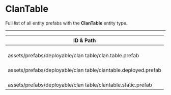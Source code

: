 # ClanTable
Full list of all <Badge type="warning" text="3"/> entity prefabs with the **ClanTable** entity type.

---
| ID & Path |
| --- |
| <Badge type="tip" text="319712039"/> <br> assets/prefabs/deployable/clan table/clan.table.prefab |
| <Badge type="tip" text="1545936318"/> <br> assets/prefabs/deployable/clan table/clantable.deployed.prefab |
| <Badge type="tip" text="1091538011"/> <br> assets/prefabs/deployable/clan table/clantable.static.prefab |
